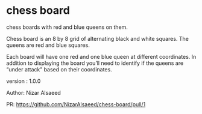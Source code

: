 # chess board
 chess boards with red and blue queens on them.

Chess board is an 8 by 8 grid of alternating black and white squares. The queens are red and blue squares.

Each board will have one red and one blue queen at different coordinates. In addition to displaying the board you’ll need to identify if the queens are “under attack” based on their coordinates.

version : 1.0.0

Author: Nizar Alsaeed

PR: https://github.com/NizarAlsaeed/chess-board/pull/1
